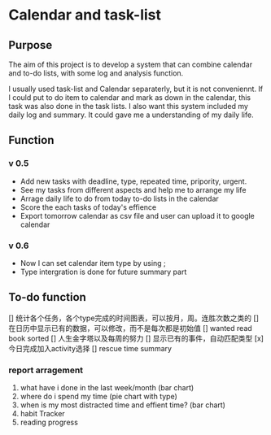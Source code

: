 # Calendar and task-list
## Purpose
The aim of this project is to develop a system that can combine calendar and to-do lists, with some log and analysis function.

I usually used task-list and Calendar separaterly, but it is not conveniennt. If I could put to do item to calendar and mark as down in the calendar, this task was also done in the task lists. I also want this system included my daily log and summary. It could gave me a understanding of my daily life. 

## Function
### v 0.5
- Add new tasks with deadline, type, repeated time, pripority, urgent.
- See my tasks from different aspects and help me to arrange my life
- Arrage daily life to do from today to-do lists in the calendar
- Score the each tasks of today's effience
- Export tomorrow calendar as csv file and user can upload it to google calendar

### v 0.6 
 - Now I can set calendar item type by using ;
 - Type intergration is done for future summary part


## To-do function

[] 统计各个任务，各个type完成的时间图表，可以按月，周。连胜次数之类的
[] 在日历中显示已有的数据，可以修改，而不是每次都是初始值
[] wanted read book sorted
[] 人生金字塔以及每周的努力
[] 显示已有的事件，自动匹配类型
[x] 今日完成加入activity选择
[] rescue time summary


### report arragement
1. what have i done in the last week/month (bar chart)
2. where do i spend my time (pie chart with type)
3. when is my most distracted time and effient time? (bar chart)
4. habit Tracker 
5. reading progress